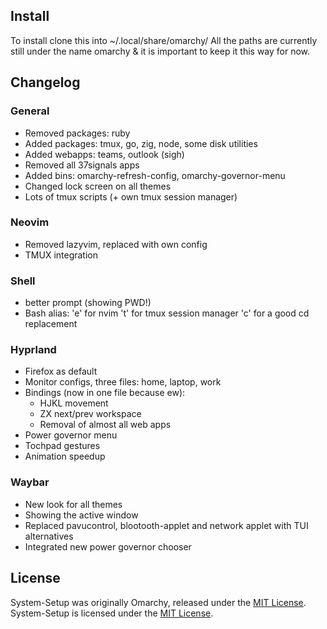 ## Install 
To install clone this into ~/.local/share/omarchy/
All the paths are currently still under the name omarchy & it is important to keep it this way for now.

## Changelog

### General
- Removed packages: ruby
- Added packages: tmux, go, zig, node, some disk utilities
- Added webapps: teams, outlook (sigh)
- Removed all 37signals apps
- Added bins: omarchy-refresh-config, omarchy-governor-menu
- Changed lock screen on all themes
- Lots of tmux scripts (+ own tmux session manager)

### Neovim
- Removed lazyvim, replaced with own config
- TMUX integration

### Shell
- better prompt (showing PWD!)
- Bash alias:
  'e' for nvim
  't' for tmux session manager
  'c' for a good cd replacement

### Hyprland
- Firefox as default
- Monitor configs, three files: home, laptop, work
- Bindings (now in one file because ew):
  - HJKL movement
  - ZX next/prev workspace
  - Removal of almost all web apps
- Power governor menu
- Tochpad gestures
- Animation speedup

### Waybar
- New look for all themes
- Showing the active window
- Replaced pavucontrol, blootooth-applet and network applet with TUI alternatives
- Integrated new power governor chooser

## License

System-Setup was originally Omarchy, released under the [MIT License](https://opensource.org/licenses/MIT).
System-Setup is licensed under the [MIT License](https://opensource.org/licenses/MIT).

